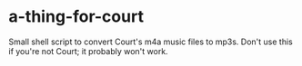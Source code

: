 # a-thing-for-court
Small shell script to convert Court's m4a music files to mp3s. Don't use this if you're not Court; it probably won't work.
